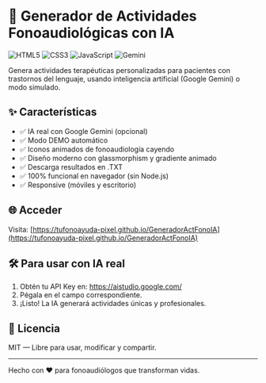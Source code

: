 # 🧠 Generador de Actividades Fonoaudiológicas con IA

![HTML5](https://img.shields.io/badge/HTML5-Especial-blue)
![CSS3](https://img.shields.io/badge/CSS3-Diseño-purple)
![JavaScript](https://img.shields.io/badge/JavaScript-Lógica-green)
![Gemini](https://img.shields.io/badge/Gemini-API-orange)

Genera actividades terapéuticas personalizadas para pacientes con trastornos del lenguaje, usando inteligencia artificial (Google Gemini) o modo simulado.

## ✨ Características

- ✅ IA real con Google Gemini (opcional)
- ✅ Modo DEMO automático
- ✅ Iconos animados de fonoaudiología cayendo
- ✅ Diseño moderno con glassmorphism y gradiente animado
- ✅ Descarga resultados en .TXT
- ✅ 100% funcional en navegador (sin Node.js)
- ✅ Responsive (móviles y escritorio)

## 🌐 Acceder

Visita: [https://tufonoayuda-pixel.github.io/GeneradorActFonoIA](https://tufonoayuda-pixel.github.io/GeneradorActFonoIA)

## 🛠️ Para usar con IA real

1. Obtén tu API Key en: https://aistudio.google.com/
2. Pégala en el campo correspondiente.
3. ¡Listo! La IA generará actividades únicas y profesionales.

## 📄 Licencia

MIT — Libre para usar, modificar y compartir.

---
Hecho con ❤️ para fonoaudiólogos que transforman vidas.
